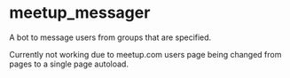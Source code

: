 # meetup_messager

A bot to message users from groups that are specified.

Currently not working due to meetup.com users page being changed from pages to a single page autoload.
